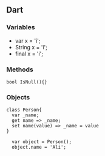 ## Dart

### Variables
- var x = 'i';
- String x = 'i';
- final x = 'i';

### Methods
`bool IsNull(){}`

### Objects
```
class Person{
  var _name;
  get name => _name;
  set name(value) => _name = value
}
```
```
  var object = Person();
  object.name = 'Ali';
```
